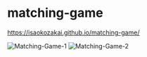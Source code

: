# matching-game

<https://isaokozakai.github.io/matching-game/>

![Matching-Game-1](https://user-images.githubusercontent.com/43315444/65186132-da20cc00-da1d-11e9-9db9-97b51ca794c3.png)
![Matching-Game-2](https://user-images.githubusercontent.com/43315444/65186134-da20cc00-da1d-11e9-97b9-3ac761d42144.png)
